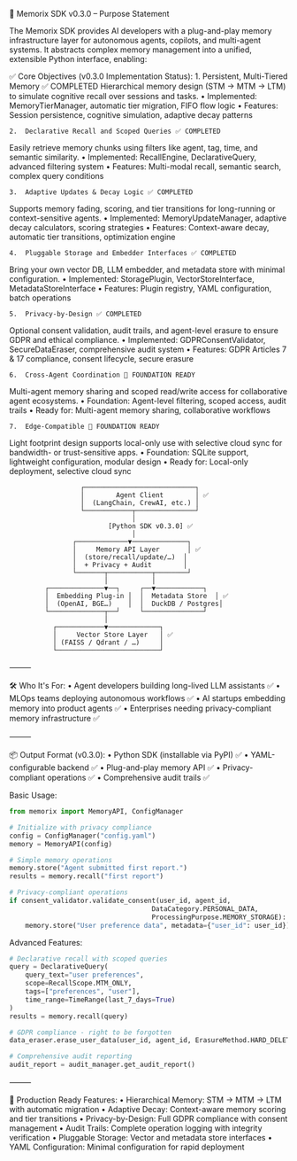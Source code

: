 
🧠 Memorix SDK v0.3.0 – Purpose Statement

The Memorix SDK provides AI developers with a plug-and-play memory infrastructure layer for autonomous agents, copilots, and multi-agent systems. It abstracts complex memory management into a unified, extensible Python interface, enabling:

✅ Core Objectives (v0.3.0 Implementation Status):
	1.	Persistent, Multi-Tiered Memory ✅ COMPLETED
Hierarchical memory design (STM → MTM → LTM) to simulate cognitive recall over sessions and tasks.
	• Implemented: MemoryTierManager, automatic tier migration, FIFO flow logic
	• Features: Session persistence, cognitive simulation, adaptive decay patterns

	2.	Declarative Recall and Scoped Queries ✅ COMPLETED
Easily retrieve memory chunks using filters like agent, tag, time, and semantic similarity.
	• Implemented: RecallEngine, DeclarativeQuery, advanced filtering system
	• Features: Multi-modal recall, semantic search, complex query conditions

	3.	Adaptive Updates & Decay Logic ✅ COMPLETED
Supports memory fading, scoring, and tier transitions for long-running or context-sensitive agents.
	• Implemented: MemoryUpdateManager, adaptive decay calculators, scoring strategies
	• Features: Context-aware decay, automatic tier transitions, optimization engine

	4.	Pluggable Storage and Embedder Interfaces ✅ COMPLETED
Bring your own vector DB, LLM embedder, and metadata store with minimal configuration.
	• Implemented: StoragePlugin, VectorStoreInterface, MetadataStoreInterface
	• Features: Plugin registry, YAML configuration, batch operations

	5.	Privacy-by-Design ✅ COMPLETED
Optional consent validation, audit trails, and agent-level erasure to ensure GDPR and ethical compliance.
	• Implemented: GDPRConsentValidator, SecureDataEraser, comprehensive audit system
	• Features: GDPR Articles 7 & 17 compliance, consent lifecycle, secure erasure

	6.	Cross-Agent Coordination 🔄 FOUNDATION READY
Multi-agent memory sharing and scoped read/write access for collaborative agent ecosystems.
	• Foundation: Agent-level filtering, scoped access, audit trails
	• Ready for: Multi-agent memory sharing, collaborative workflows

	7.	Edge-Compatible 🔄 FOUNDATION READY
Light footprint design supports local-only use with selective cloud sync for bandwidth- or trust-sensitive apps.
	• Foundation: SQLite support, lightweight configuration, modular design
	• Ready for: Local-only deployment, selective cloud sync


                      ┌────────────────────────────┐
                      │        Agent Client        │ ✅
                      │  (LangChain, CrewAI, etc.) │
                      └────────────┬───────────────┘
                                   │
                             [Python SDK v0.3.0] ✅
                                   │
                    ┌─────────────▼──────────────┐
                    │     Memory API Layer       │ ✅
                    │  (store/recall/update/…)  │
                    │  + Privacy + Audit        │
                    └───────┬───────────┬────────┘
                            │           │
             ┌──────────────▼──┐     ┌──▼────────────┐
             │  Embedding Plug-in │  │  Metadata Store  │ ✅
             │  (OpenAI, BGE…)    │  │  DuckDB / Postgres│
             └──────────────┬──┘     └───────────────┘
                            │
               ┌────────────▼─────────────┐
               │     Vector Store Layer   │ ✅
               │ (FAISS / Qdrant / …)     │
               └──────────────────────────┘
               
⸻

🛠️ Who It's For:
	•	Agent developers building long-lived LLM assistants ✅
	•	MLOps teams deploying autonomous workflows ✅
	•	AI startups embedding memory into product agents ✅
	•	Enterprises needing privacy-compliant memory infrastructure ✅

⸻

📦 Output Format (v0.3.0):
	•	Python SDK (installable via PyPI) ✅
	•	YAML-configurable backend ✅
	•	Plug-and-play memory API ✅
	•	Privacy-compliant operations ✅
	•	Comprehensive audit trails ✅

Basic Usage:
```python
from memorix import MemoryAPI, ConfigManager

# Initialize with privacy compliance
config = ConfigManager("config.yaml")
memory = MemoryAPI(config)

# Simple memory operations
memory.store("Agent submitted first report.")
results = memory.recall("first report")

# Privacy-compliant operations
if consent_validator.validate_consent(user_id, agent_id, 
                                    DataCategory.PERSONAL_DATA, 
                                    ProcessingPurpose.MEMORY_STORAGE):
    memory.store("User preference data", metadata={"user_id": user_id})
```

Advanced Features:
```python
# Declarative recall with scoped queries
query = DeclarativeQuery(
    query_text="user preferences",
    scope=RecallScope.MTM_ONLY,
    tags=["preferences", "user"],
    time_range=TimeRange(last_7_days=True)
)
results = memory.recall(query)

# GDPR compliance - right to be forgotten
data_eraser.erase_user_data(user_id, agent_id, ErasureMethod.HARD_DELETE)

# Comprehensive audit reporting
audit_report = audit_manager.get_audit_report()
```

⸻

🚀 Production Ready Features:
	•	Hierarchical Memory: STM → MTM → LTM with automatic migration
	•	Adaptive Decay: Context-aware memory scoring and tier transitions
	•	Privacy-by-Design: Full GDPR compliance with consent management
	•	Audit Trails: Complete operation logging with integrity verification
	•	Pluggable Storage: Vector and metadata store interfaces
	•	YAML Configuration: Minimal configuration for rapid deployment
